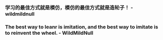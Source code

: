 ### 学习的最佳方式就是模仿，模仿的最佳方式就是造轮子！ - wildmildnull
### The best way to leanr is imitation, and the best way to imitate is to reinvent the wheel. - WildMildNull
